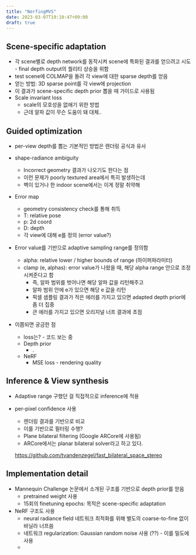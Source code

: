 ```yaml
---
title: "NerfingMVS"
date: 2023-03-07T19:10:47+09:00
draft: true
---
```


## Scene-specific adaptation

- 각 scene별로 depth network를 동작시켜 scene에 특화된 결과를 얻으려고 시도 - final depth output의 퀄리티 상승을 위함
- test scene에 COLMAP을 돌려 각 view에 대한 sparse depth를 얻음
- 얻는 방법: 3D sparse point를 각 view에 projection
- 이 결과가 scene-specific depth prior 뽑을 때 가이드로 사용됨
- Scale invariant loss
    - scale의 모호성을 없애기 위한 방법
    - 근데 알파 값이 무슨 도움이 돼 대체..

## Guided optimization

- per-view depth를 뽑는 기본적인 방법은 렌더링 공식과 유사
- shape-radiance ambiguity
    - Incorrect geometry 결과가 나오기도 한다는 점
    - 이런 문제가 poorly textured area에서 특히 발생하는데
    - 벽이 있거나 한 indoor scene에서는 이게 정말 취약해
- Error map
    - geometry consistency check를 통해 취득
    - T: relative pose
    - p: 2d coord
    - D: depth
    - 각 view에 대해 e를 정의 (error value?)
- Error value를 기반으로 adaptive sampling range를 정의함
    - alpha: relative lower / higher bounds of range (하이퍼파라미터)
    - clamp (e, alphas): error value가 나왔을 때, 해당 alpha range 안으로 조정시켜준다고 함
        - 즉, 알파 범위를 벗어나면 해당 알파 값을 리턴해주고
        - 알파 범위 안에 e가 있으면 해당 e 값을 리턴
        - 픽셀 샘플링 결과가 적은 에러를 가지고 있으면 adapted depth prior에 좀 더 집중
        - 큰 에러를 가지고 있으면 오리지널 너프 결과에 초점

- 이쯤되면 궁금한 점
    - loss는? - 코드 보는 중
    - Depth prior
        - .
    - NeRF
        - MSE loss - rendering quality

## Inference & View synthesis

- Adaptive range 구했던 걸 직접적으로 inference에 적용
- per-pixel confidence 사용
    - 렌더링 결과를 기반으로 비교
    - 이를 기반으로 필터링 수행?
    - Plane bilateral filtering (Google ARCore에 사용됨)
    - ARCore에서는 planar bilateral solver라고 하고 있다.
    
    https://github.com/tvandenzegel/fast_bilateral_space_stereo
    

## Implementation detail

- Mannequin Challenge 논문에서 소개된 구조를 기반으로 depth prior를 얻음
    - pretrained weight 사용
    - 15회의 finetuning epochs: 목적은 scene-specific adaptation
- NeRF 구조도 사용
    - neural radiance field 네트워크 최적화를 위해 별도의 coarse-to-fine 없이 바닐라 너프씀
    - 네트워크 regularization: Gaussian random noise 사용 (??) - 이를 밀도에 사용
    -